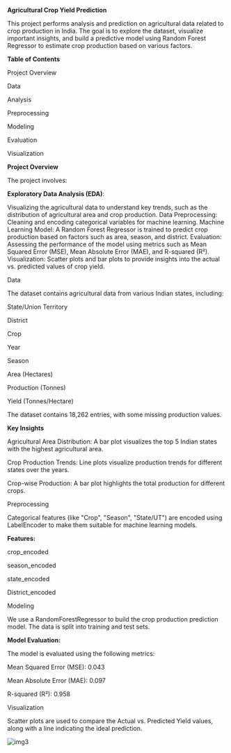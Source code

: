 **Agricultural Crop Yield Prediction**

This project performs analysis and prediction on agricultural data related to crop production in India. The goal is to explore the dataset, visualize important insights, and build a predictive model using Random Forest Regressor to estimate crop production based on various factors.

**Table of Contents**

Project Overview

Data

Analysis

Preprocessing

Modeling

Evaluation

Visualization


**Project Overview**

The project involves:

**Exploratory Data Analysis (EDA)**: 

Visualizing the agricultural data to understand key trends, such as the distribution of agricultural area and crop production.
Data Preprocessing: Cleaning and encoding categorical variables for machine learning.
Machine Learning Model: A Random Forest Regressor is trained to predict crop production based on factors such as area, season, and district.
Evaluation: Assessing the performance of the model using metrics such as Mean Squared Error (MSE), Mean Absolute Error (MAE), and R-squared (R²).
Visualization: Scatter plots and bar plots to provide insights into the actual vs. predicted values of crop yield.

Data

The dataset contains agricultural data from various Indian states, including:

State/Union Territory

District

Crop

Year

Season

Area (Hectares)

Production (Tonnes)

Yield (Tonnes/Hectare)

The dataset contains 18,262 entries, with some missing production values.

**Key Insights**

Agricultural Area Distribution: A bar plot visualizes the top 5 Indian states with the highest agricultural area.

Crop Production Trends: Line plots visualize production trends for different states over the years.

Crop-wise Production: A bar plot highlights the total production for different crops.

Preprocessing

Categorical features (like "Crop", "Season", "State/UT") are encoded using LabelEncoder to make them suitable for machine learning models.

**Features:**

crop_encoded

season_encoded

state_encoded

District_encoded

Modeling

We use a RandomForestRegressor to build the crop production prediction model. The data is split into training and test sets.

**Model Evaluation:**

The model is evaluated using the following metrics:

Mean Squared Error (MSE): 0.043

Mean Absolute Error (MAE): 0.097

R-squared (R²): 0.958

Visualization

Scatter plots are used to compare the Actual vs. Predicted Yield values, along with a line indicating the ideal prediction.

![img3](https://github.com/user-attachments/assets/19e710c3-f3b1-49d0-8f6c-b67121f988e4)



